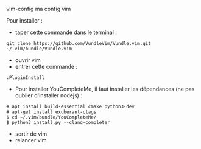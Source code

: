 vim-config
ma config vim


Pour installer : 
- taper cette commande dans le terminal : 
```
git clone https://github.com/VundleVim/Vundle.vim.git ~/.vim/bundle/Vundle.vim
```
- ouvrir vim
- entrer cette commande :
```shell
:PluginInstall
```
- Pour installer YouCompleteMe, il faut installer les dépendances (ne pas oublier d'installer nodejs) :
```shell
# apt install build-essential cmake python3-dev
# apt-get install exuberant-ctags
$ cd ~/.vim/bundle/YouCompleteMe/
$ python3 install.py --clang-completer
```
- sortir de vim
- relancer vim
